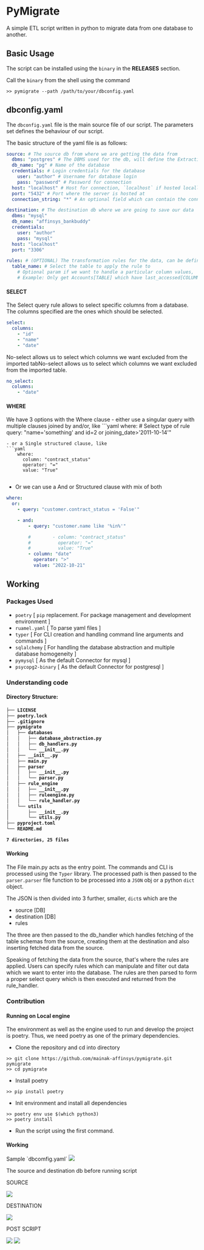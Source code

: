 # PyMigrate

A simple ETL script written in python to migrate data from one database to another.

## Basic Usage
The script can be installed using the `binary` in the **RELEASES** section.

Call the `binary` from the shell using the command

```shell
>> pymigrate --path /path/to/your/dbconfig.yaml
```

## dbconfig.yaml

The `dbconfig.yaml` file is the main source file of our script. The 
parameters set defines the behaviour of our script.

The basic structure of the yaml file is as follows:
```yaml
source: # The source db from where we are getting the data from
  dbms: "postgres" # The DBMS used for the db, will define the Extraction behaviour
  db_name: "pg" # Name of the database
  credentials: # Login credentials for the database
    user: "author" # Username for database login
    pass: "password" # Password for connection
  host: "localhost" # Host for connection, `localhost` if hosted locally
  port: "5432" # Port where the server is hosted at
  connection_string: "*" # An optional field which can contain the connection string following the sqlalchemy url format(https://docs.sqlalchemy.org/en/20/core/engines.html#database-urls)

destination: # The destination db where we are going to save our data
  dbms: "mysql"
  db_name: "affinsys_bankbuddy"
  credentials:
    user: "author"
    pass: "mysql"
  host: "localhost"
  port: "3306"
```
``` yaml
rules: # (OPTIONAL) The transformation rules for the data, can be defined to get only certain columns, data, or querying
  table_name: # Select the table to apply the rule to
    # Optional param if we want to handle a particular column values,
    # Example: Only get Accounts[TABLE] which have last_accessed[COLUMN] within 3years[QUERY]
```

<h4>SELECT</h4>
The Select query rule allows to select specific
columns from a database. The columns specified are
the ones which should be selected.

```yaml
select:
  columns:
    - "id"
    - "name"
    - "date"
```

No-select allows us to select which columns we want
excluded from the imported tabNo-select allows us to select which columns we want
excluded from the imported table.

```yaml
no_select:
  columns:
    - "date"
```

<h4>WHERE</h4>
We have 3 options with the Where clause
- either use a singular query with multiple clauses joined by and/or, like
```yaml
    where: # Select type of rule
      query: "name='something' and id=2 or joining_date>'2011-10-14'"

```
- or a Single structured clause, like 
```yaml
    where:
      column: "contract_status"
      operator: "="
      value: "True"
      
```
- Or we can use a And or Structured clause with mix of both
```yaml
where:
  or:
    - query: "customer.contract_status = 'False'"

    - and:
        - query: "customer.name like '%in%'"

        #        - column: "contract_status"
        #          operator: "="
        #          value: "True"
        - column: "date"
          operator: ">"
          value: "2022-10-21"
```

## Working

### Packages Used
 - `poetry` [ `pip` replacement. For package management and development environment ]
 - `ruamel.yaml` [ To parse yaml files ]
 - `typer` [ For CLI creation and handling command line arguments and commands ]
 - `sqlalchemy` [ For handling the database abstraction and multiple database homogeneity ]
 - `pymysql` [ As the default Connector for mysql ]
 - `psycopg2-binary` [ As the default Connector for postgresql ]

### Understanding code

<h4>Directory Structure:<h4>
  
```bash
├── LICENSE
├── poetry.lock
├── .gitignore
├── pymigrate
│   ├── databases
│   │   ├── database_abstraction.py
│   │   ├── db_handlers.py
│   │   └── __init__.py
│   ├── __init__.py
│   ├── main.py
│   ├── parser
│   │   ├── __init__.py
│   │   └── parser.py
│   ├── rule_engine
│   │   ├── __init__.py
│   │   ├── ruleengine.py
│   │   └── rule_handler.py
│   └── utils
│       ├── __init__.py
│       └── utils.py
├── pyproject.toml
└── README.md

7 directories, 25 files
```


<h4>Working</h4>

The File main.py acts as the entry point. The commands and CLI is processed
using the `Typer` library. The processed path is then passed to the `parser.parser` file function to
be processed into a `JSON` obj or a python `dict` object.

The JSON is then divided into 3 further, smaller, `dict`s which are the 

- source [DB] 
- destination [DB]
- rules

The three are then passed to the db_handler which handles fetching of the table
schemas from the source, creating them at the destination and also inserting fetched
data from the source.

Speaking of fetching the data from the source, that's where the rules are applied.
Users can specify rules which can manipulate and filter out data which we want to
enter into the database. The rules are then parsed to form a proper select query
which is then executed and returned from the rule_handler.

### Contribution

<h4>Running on Local engine</h4>
The environment as well as the engine used to run and develop the 
project is poetry. Thus, we need poetry as one of the primary dependencies.

- Clone the repository and cd into directory
```shell
>> git clone https://github.com/mainak-affinsys/pymigrate.git pymigrate
>> cd pymigrate
```
- Install poetry
```shell
>> pip install poetry
```
- Init environment and install all dependencies
```shell
>> poetry env use $(which python3)
>> poetry install
```
- Run the script using the first command.

<h4>Working</h4>
Sample `dbcomfig.yaml`
<img src="https://raw.githubusercontent.com/mainak-affinsys/pymigrate/main/staticfiles/sample_yaml.png"/>

The source and destination db before running script

SOURCE

<img src="https://raw.githubusercontent.com/mainak-affinsys/pymigrate/main/staticfiles/source.png"/>

DESTINATION

<img src="https://raw.githubusercontent.com/mainak-affinsys/pymigrate/main/staticfiles/empty_dest.png"/>

POST SCRIPT

<img src="https://raw.githubusercontent.com/mainak-affinsys/pymigrate/main/staticfiles/command.png"/>

<img src="https://raw.githubusercontent.com/mainak-affinsys/pymigrate/main/staticfiles/destination.png"/>

